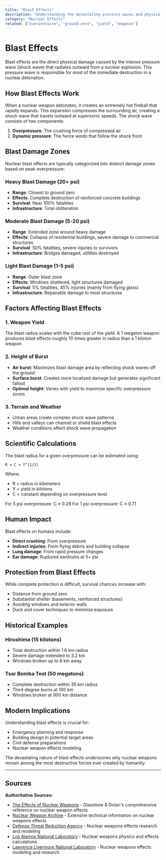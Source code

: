 ```yaml
---
title: "Blast Effects"
description: "Understanding the devastating pressure waves and physical destruction caused by nuclear explosions"
category: "Nuclear Effects"
related: ["overpressure", "ground-zero", "yield", "megaton"]
---
```


# Blast Effects

Blast effects are the direct physical damage caused by the intense pressure wave (shock wave) that radiates outward from a nuclear explosion. This pressure wave is responsible for most of the immediate destruction in a nuclear detonation.

<!-- SUMMARY_END -->

## How Blast Effects Work

When a nuclear weapon detonates, it creates an extremely hot fireball that rapidly expands. This expansion compresses the surrounding air, creating a shock wave that travels outward at supersonic speeds. The shock wave consists of two components:

1. **Overpressure**: The crushing force of compressed air
2. **Dynamic pressure**: The fierce winds that follow the shock front

## Blast Damage Zones

Nuclear blast effects are typically categorized into distinct damage zones based on peak overpressure:

### Heavy Blast Damage (20+ psi)
- **Range**: Closest to ground zero
- **Effects**: Complete destruction of reinforced concrete buildings
- **Survival**: Near 100% fatalities
- **Infrastructure**: Total obliteration

### Moderate Blast Damage (5-20 psi)
- **Range**: Extended zone around heavy damage
- **Effects**: Collapse of residential buildings, severe damage to commercial structures
- **Survival**: 50% fatalities, severe injuries to survivors
- **Infrastructure**: Bridges damaged, utilities destroyed

### Light Blast Damage (1-5 psi)
- **Range**: Outer blast zone
- **Effects**: Windows shattered, light structures damaged
- **Survival**: 5% fatalities, 45% injuries (mainly from flying glass)
- **Infrastructure**: Repairable damage to most structures

## Factors Affecting Blast Effects

### 1. Weapon Yield
The blast radius scales with the cube root of the yield. A 1 megaton weapon produces blast effects roughly 10 times greater in radius than a 1 kiloton weapon.

### 2. Height of Burst
- **Air burst**: Maximizes blast damage area by reflecting shock waves off the ground
- **Surface burst**: Creates more localized damage but generates significant fallout
- **Optimal height**: Varies with yield to maximize specific overpressure zones

### 3. Terrain and Weather
- Urban areas create complex shock wave patterns
- Hills and valleys can channel or shield blast effects
- Weather conditions affect shock wave propagation

## Scientific Calculations

The blast radius for a given overpressure can be estimated using:

```
R = C × Y^(1/3)
```

Where:
- R = radius in kilometers
- Y = yield in kilotons
- C = constant depending on overpressure level

For 5 psi overpressure: C ≈ 0.28
For 1 psi overpressure: C ≈ 0.71

## Human Impact

Blast effects on humans include:
- **Direct crushing**: From overpressure
- **Indirect injuries**: From flying debris and building collapse
- **Lung damage**: From rapid pressure changes
- **Ear damage**: Ruptured eardrums at 5+ psi

## Protection from Blast Effects

While complete protection is difficult, survival chances increase with:
- Distance from ground zero
- Substantial shelter (basements, reinforced structures)
- Avoiding windows and exterior walls
- Duck and cover techniques to minimize exposure

## Historical Examples

### Hiroshima (15 kilotons)
- Total destruction within 1.6 km radius
- Severe damage extended to 3.2 km
- Windows broken up to 8 km away

### Tsar Bomba Test (50 megatons)
- Complete destruction within 35 km radius
- Third-degree burns at 100 km
- Windows broken at 900 km distance

## Modern Implications

Understanding blast effects is crucial for:
- Emergency planning and response
- Building design in potential target areas
- Civil defense preparations
- Nuclear weapon effects modeling

The devastating nature of blast effects underscores why nuclear weapons remain among the most destructive forces ever created by humanity.

---

## Sources

**Authoritative Sources:**

- [The Effects of Nuclear Weapons](https://www.fourmilab.ch/etexts/www/effects/) - Glasstone & Dolan's comprehensive reference on nuclear weapon effects
- [Nuclear Weapon Archive](http://nuclearweaponarchive.org) - Extensive technical information on nuclear weapons effects
- [Defense Threat Reduction Agency](https://www.dtra.mil) - Nuclear weapons effects research and modeling
- [Los Alamos National Laboratory](https://www.lanl.gov) - Nuclear weapons physics and effects calculations
- [Lawrence Livermore National Laboratory](https://www.llnl.gov) - Nuclear weapons effects modeling and research